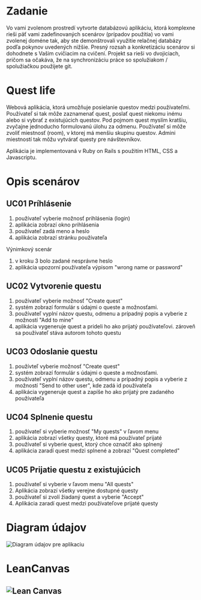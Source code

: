 ﻿# Zadanie
Vo vami zvolenom prostredí vytvorte databázovú aplikáciu,  ktorá komplexne rieši päť vami zadefinovaných scenárov (prípadov použitia) vo vami zvolenej doméne tak, aby ste demonštrovali využitie relačnej databázy podľa pokynov uvedených nižšie. Presný rozsah a konkretizáciu scenárov si dohodnete s Vašim cvičiacim na cvičení. Projekt sa rieši vo dvojiciach, pričom sa očakáva, že na synchronizáciu práce so spolužiakom / spolužiačkou použijete git.

# Quest life
Webová aplikácia, ktorá umožňuje posielanie questov medzi používateľmi. Používateľ si tak môže zaznamenať quest, poslať quest niekomu inému alebo si vybrať z existujúcich questov.
Pod pojmom quest myslím kratšiu, zvyčajne jednoducho formulovanú úlohu za odmenu. 
Používateľ si môže zvoliť miestnosť (room), v ktorej má menšiu skupinu questov. Admini miestností tak môžu vytvárať questy pre návštevníkov.

Aplikácia je implementovaná v Ruby on Rails s použitím HTML, CSS a Javascriptu.

# Opis scenárov

## UC01 Príhlásenie

1. používateľ vyberie možnosť prihlásenia (login)
2. aplikácia zobrazí okno prihlásenia
3. používateľ zadá meno a heslo
4. aplikácia zobrazí stránku používateľa

Výnimkový scenár

1. v kroku 3 bolo zadané nesprávne heslo
2. aplikácia upozorní používateľa výpisom "wrong name or password"

## UC02 Vytvorenie questu

1. používateľ vyberie možnosť "Create quest"
2. systém zobrazí formulár s údajmi o queste a možnosťami.
3. používateľ vyplní názov questu, odmenu a prípadný popis a vyberie z možností "Add to mine"
4. aplikácia vygeneruje quest a prideli ho ako prijatý používateľovi. zároveň sa používateľ stáva autorom tohoto questu

## UC03 Odoslanie questu

1. používteľ vyberie možnosť "Create quest"
2. systém zobrazí formulár s údajmi o queste a možnosťami.
3. používateľ vyplní názov questu, odmenu a prípadný popis a vyberie z možností "Send to other user", kde zadá id používateľa
4. aplikácia vygeneruje quest a zapíše ho ako prijatý pre zadaného používateľa

## UC04 Splnenie questu

1. používateľ si vyberie možnosť "My quests" v ľavom menu
2. aplikácia zobrazí všetky questy, ktoré má používateľ prijaté
3. používateľ si vyberie quest, ktorý chce označiť ako splnený
4. aplikácia zaradí quest medzi splnené a zobrazí "Quest completed"

## UC05 Prijatie questu z existujúcich

1. používateľ si vyberie v ľavom menu "All quests" 
2. Aplikácia zobrazí všetky verejne dostupné questy
3. používateľ si zvolí žiadaný quest a vyberie "Accept"
4. Aplikácia zaradí quest medzi používateľove prijaté questy


# Diagram údajov
![Diagram údajov pre aplikaciu](https://github.com/fiit-dbs-2019/dbs2019-project-assignment-maria-rajnikova/blob/master/doc/model.png)

# LeanCanvas
![Lean Canvas](https://github.com/fiit-dbs-2019/dbs2019-project-assignment-maria-rajnikova/blob/master/doc/leancanvas1.jpg)
---
